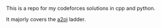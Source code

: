 This is a repo for my codeforces solutions in cpp and python.

It majorly covers the [a2oj](https://earthshakira.github.io/a2oj-clientside/server/Ladders.html) ladder.